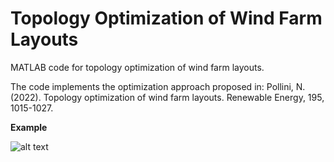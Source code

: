 # Topology Optimization of Wind Farm Layouts   

MATLAB code for topology optimization of wind farm layouts.   

The code implements the optimization approach proposed in: Pollini, N. (2022). Topology optimization of wind farm layouts. Renewable Energy, 195, 1015-1027.   

<b>Example</b>

![alt text]([http://url/to/img.png](https://github.com/pollinico/TopOpt_Wind_Farm/blob/main/wind_farm_ground_structure.png)https://github.com/pollinico/TopOpt_Wind_Farm/blob/main/wind_farm_ground_structure.png)
